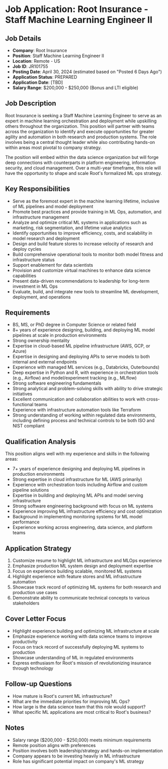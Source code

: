 # Job Application: Root Insurance - Staff Machine Learning Engineer II

## Job Details
- **Company**: Root Insurance
- **Position**: Staff Machine Learning Engineer II
- **Location**: Remote - US
- **Job ID**: JR101755
- **Posting Date**: April 30, 2024 (estimated based on "Posted 6 Days Ago")
- **Application Status**: PREPARED
- **Application Date**: [TBD]
- **Salary Range**: $200,000 - $250,000 (Bonus and LTI eligible)

## Job Description
Root Insurance is seeking a Staff Machine Learning Engineer to serve as an expert in machine learning orchestration and deployment while upskilling others throughout the organization. This position will partner with teams across the organization to identify and execute opportunities for greater agility and automation in both research and production systems. The role involves being a central thought leader while also contributing hands-on within areas most pivotal to company strategy.

The position will embed within the data science organization but will forge deep connections with counterparts in platform engineering, information security, and cloud management. Over a multi-year timeframe, this role will have the opportunity to shape and scale Root's formalized ML ops strategy.

## Key Responsibilities
- Serve as the foremost expert in the machine learning lifetime, inclusive of ML pipelines and model deployment
- Promote best practices and provide training in ML Ops, automation, and infrastructure management
- Analyze and optimize critical ML systems in applications such as marketing, risk segmentation, and lifetime value analytics
- Identify opportunities to improve efficiency, costs, and scalability in model research and deployment
- Design and build feature stores to increase velocity of research and deploy cycles
- Build comprehensive operational tools to monitor both model fitness and infrastructure status
- Support enablement for data scientists
- Provision and customize virtual machines to enhance data science capabilities
- Present data-driven recommendations to leadership for long-term investment in ML Ops
- Evaluate, build, and integrate new tools to streamline ML development, deployment, and operations

## Requirements
- BS, MS, or PhD degree in Computer Science or related field
- 8+ years of experience designing, building, and deploying ML model pipelines at scale in production environments
- Strong ownership mentality
- Expertise in cloud-based ML pipeline infrastructure (AWS, GCP, or Azure)
- Expertise in designing and deploying APIs to serve models to both internal and external endpoints
- Experience with managed ML services (e.g., Databricks, Outerbounds)
- Deep expertise in Python and R, with experience in orchestration tools (e.g., Airflow) and model/experiment tracking (e.g., MLflow)
- Strong software engineering fundamentals
- Strong analytical and problem-solving skills with ability to drive strategic initiatives
- Excellent communication and collaboration abilities to work with cross-functional teams
- Experience with infrastructure automation tools like Terraform
- Strong understanding of working within regulated data environments, including defining process and technical controls to be both ISO and NIST compliant

## Qualification Analysis
This position aligns well with my experience and skills in the following areas:
- 7+ years of experience designing and deploying ML pipelines in production environments
- Strong expertise in cloud infrastructure for ML (AWS primarily)
- Experience with orchestration tools including Airflow and custom pipeline solutions
- Expertise in building and deploying ML APIs and model serving infrastructure
- Strong software engineering background with focus on ML systems
- Experience improving ML infrastructure efficiency and cost optimization
- Background in implementing monitoring systems for ML model performance
- Experience working across engineering, data science, and platform teams

## Application Strategy
1. Customize resume to highlight ML infrastructure and MLOps experience
2. Emphasize production ML system design and deployment expertise
3. Focus on experience building scalable, monitored ML systems
4. Highlight experience with feature stores and ML infrastructure automation
5. Showcase track record of optimizing ML systems for both research and production use cases
6. Demonstrate ability to communicate technical concepts to various stakeholders

## Cover Letter Focus
- Highlight experience building and optimizing ML infrastructure at scale
- Emphasize experience working with data science teams to improve productivity
- Focus on track record of successfully deploying ML systems to production
- Showcase understanding of ML in regulated environments
- Express enthusiasm for Root's mission of revolutionizing insurance through technology

## Follow-up Questions
- How mature is Root's current ML infrastructure?
- What are the immediate priorities for improving ML Ops?
- How large is the data science team that this role would support?
- What specific ML applications are most critical to Root's business?

## Notes
- Salary range ($200,000 - $250,000) meets minimum requirements
- Remote position aligns with preferences
- Position involves both leadership/strategy and hands-on implementation
- Company appears to be investing heavily in ML infrastructure
- Role has significant potential impact on company's ML strategy